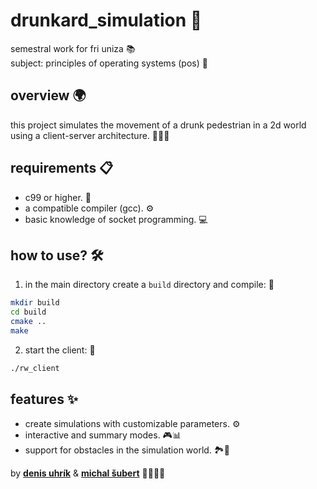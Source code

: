 # drunkard_simulation 🍻
semestral work for fri uniza 📚  
subject: principles of operating systems (pos) 🐧

## overview 🌍
this project simulates the movement of a drunk pedestrian in a 2d world using a client-server architecture. 🚶‍♂️💨

## requirements 📋
- c99 or higher. 📖
- a compatible compiler (gcc). ⚙️
- basic knowledge of socket programming. 💻

## how to use? 🛠️
1. in the main directory create a `build` directory and compile: 🔧
````bash
mkdir build
cd build
cmake ..
make
````
2. start the client: 🚀
````bash
./rw_client
````

## features ✨
- create simulations with customizable parameters. ⚙️
- interactive and summary modes. 🎮📊
- support for obstacles in the simulation world. 🏞️🚧

by [**denis uhrík**](https://github.com/BrianMSK) & [**michal šubert**](https://github.com/SugarPowered) 🧑‍💻🧑‍💻
